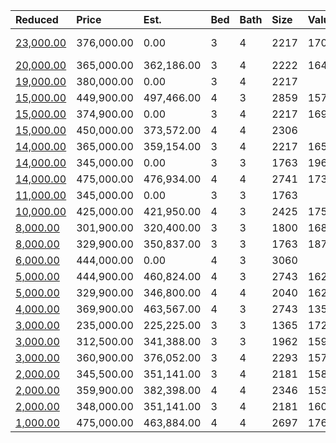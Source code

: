 | Reduced                                                                                           | Price      | Est.       | Bed | Bath | Size | Value | Days | Lot  | Year | HOA | Open      |
| :------------------------------------------------------------------------------------------------ | :--------- | :--------- | :-- | :--- | :--- | :---- | :--- | :--- | :--- | :-- | :-------- |
| [23,000.00](https://www.movoto.com/home/1029-urbana-dr-apt-33-morrisville-nc-27560-413_2316105)   | 376,000.00 | 0.00       | 3   | 4    | 2217 | 170   | 108  | 2570 | 2020 | 90  | Open 8/16 |
| [20,000.00](https://www.movoto.com/home/1405-hopedale-dr-apt-48-morrisville-nc-27560-413_2331498) | 365,000.00 | 362,186.00 | 3   | 4    | 2222 | 164   | 29   | 2265 | 2020 | 90  |           |
| [19,000.00](https://www.movoto.com/home/1021-urbana-dr-apt-31-morrisville-nc-27560-413_2311854)   | 380,000.00 | 0.00       | 3   | 4    | 2217 |       |      |      |      |     |           |
| [15,000.00](https://www.movoto.com/home/400-star-magnolia-dr-morrisville-nc-27560-413_2328907)    | 449,900.00 | 497,466.00 | 4   | 3    | 2859 | 157   | 30   | 6098 | 2006 | 57  |           |
| [15,000.00](https://www.movoto.com/home/1025-urbana-dr-apt-32-morrisville-nc-27560-413_2327033)   | 374,900.00 | 0.00       | 3   | 4    | 2217 | 169   | 51   | 2788 | 2020 | 90  |           |
| [15,000.00](https://www.movoto.com/home/172-cotten-dr-morrisville-nc-27560-413_2319420)           | 450,000.00 | 373,572.00 | 4   | 4    | 2306 |       |      |      |      |     |           |
| [14,000.00](https://www.movoto.com/home/1409-hopedale-dr-apt-47-morrisville-nc-27560-413_2330747) | 365,000.00 | 359,154.00 | 3   | 4    | 2217 | 165   | 32   | 2265 | 2020 | 90  |           |
| [14,000.00](https://www.movoto.com/home/1421-hopedale-dr-apt-44-morrisville-nc-27560-413_2329936) | 345,000.00 | 0.00       | 3   | 3    | 1763 | 196   | 37   | 2265 | 2020 | 90  |           |
| [14,000.00](https://www.movoto.com/home/206-cotten-dr-morrisville-nc-27560-413_2299475)           | 475,000.00 | 476,934.00 | 4   | 4    | 2741 | 173   | 197  | 4792 | 2020 | 125 |           |
| [11,000.00](https://www.movoto.com/home/1425-hopedale-dr-apt-43-morrisville-nc-27560-413_2329914) | 345,000.00 | 0.00       | 3   | 3    | 1763 |       |      |      |      |     |           |
| [10,000.00](https://www.movoto.com/home/1005-craigmeade-dr-morrisville-nc-27560-413_2318350)      | 425,000.00 | 421,950.00 | 4   | 3    | 2425 | 175   | 97   | 4356 | 2017 | 108 |           |
| [8,000.00](https://www.movoto.com/home/100-kathleen-ct-morrisville-nc-27560-413_2311748)          | 301,900.00 | 320,400.00 | 3   | 3    | 1800 | 168   | 135  | 305  | 2012 | 129 |           |
| [8,000.00](https://www.movoto.com/home/1408-hopedale-dr-apt-12-morrisville-nc-27560-413_2302554)  | 329,900.00 | 350,837.00 | 3   | 3    | 1763 | 187   | 180  | 2526 | 2020 | 90  |           |
| [6,000.00](https://www.movoto.com/home/6325-kit-creek-rd-morrisville-nc-27560-413_2332227)        | 444,000.00 | 0.00       | 4   | 3    | 3060 |       |      |      |      |     |           |
| [5,000.00](https://www.movoto.com/home/1109-forest-willow-ln-morrisville-nc-27560-413_2333883)    | 444,900.00 | 460,824.00 | 4   | 3    | 2743 | 162   | 17   | 8276 | 2010 | 49  |           |
| [5,000.00](https://www.movoto.com/home/1016-coreopsis-way-morrisville-nc-27560-413_2332164)       | 329,900.00 | 346,800.00 | 4   | 4    | 2040 | 162   | 25   | 1742 | 2010 | 145 |           |
| [4,000.00](https://www.movoto.com/home/1129-circandian-ct-morrisville-nc-27560-413_2328301)       | 369,900.00 | 463,567.00 | 4   | 3    | 2743 | 135   | 45   | 4356 | 2008 | 66  |           |
| [3,000.00](https://www.movoto.com/home/209-canyon-lake-cir-morrisville-nc-27560-413_2334776)      | 235,000.00 | 225,225.00 | 3   | 3    | 1365 | 172   | 12   | 1742 | 2001 | 101 |           |
| [3,000.00](https://www.movoto.com/home/303-founders-walk-dr-morrisville-nc-27560-413_2285568)     | 312,500.00 | 341,388.00 | 3   | 3    | 1962 | 159   | 120  | 3485 | 2002 | 110 |           |
| [3,000.00](https://www.movoto.com/home/494-church-st-morrisville-nc-27560-413_2304852)            | 360,900.00 | 376,052.00 | 3   | 4    | 2293 | 157   | 168  | 2614 | 2020 | 130 |           |
| [2,000.00](https://www.movoto.com/home/492-church-st-morrisville-nc-27560-413_2304867)            | 345,500.00 | 351,141.00 | 3   | 4    | 2181 | 158   | 168  | 2091 | 2020 | 130 |           |
| [2,000.00](https://www.movoto.com/home/506-church-st-morrisville-nc-27560-413_2300959)            | 359,900.00 | 382,398.00 | 4   | 4    | 2346 | 153   | 189  | 2047 | 2020 | 130 |           |
| [2,000.00](https://www.movoto.com/home/508-church-st-morrisville-nc-27560-413_2300890)            | 348,000.00 | 351,141.00 | 3   | 4    | 2181 | 160   | 190  | 2091 | 2020 | 130 |           |
| [1,000.00](https://www.movoto.com/home/140-cotten-dr-morrisville-nc-27560-413_2320708)            | 475,000.00 | 463,884.00 | 4   | 4    | 2697 | 176   | 85   | 5663 | 2021 | 125 |           |